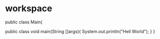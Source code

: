 # workspace
public class Main{

public class void main(String []args){
System.out.println("Hell World");
}
}
